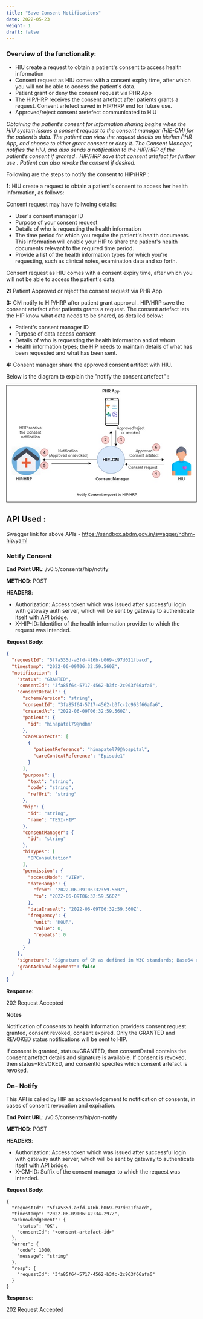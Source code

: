```yaml
---
title: "Save Consent Notifications"
date: 2022-05-23
weight: 1
draft: false
---
```





### Overview of the functionality:

- HIU create a request to obtain a patient's consent to access  health information
- Consent request as HIU comes with a consent expiry time, after which you will not be able to access the patient's data.
- Patient grant or deny the consent request via PHR App
- The HIP/HRP receives the consent artefact after patients grants a request. Consent artefect saved in HIP/HRP end for future use.
- Approved/reject consent aretefect communicated to HIU


*Obtaining the patient’s consent for information sharing begins when the HIU system issues a consent request to the consent manager (HIE-CM) for the patient’s data. The patient can view the request details on his/her PHR App, and choose to either grant consent or deny it. The Consent Manager, notifies the HIU, and also sends a notification to the HIP/HRP of the patient’s consent if granted . HIP/HRP save that consent artefect for further use . Patient can also revoke the consent if desired.*


Following are the steps to notify the consent to HIP/HRP :

 **1:** HIU create a request to obtain a patient's consent to access her health information, as follows: 

Consent request may have follwoing details:
- User's consent manager ID
- Purpose of your consent request
- Details of who is requesting the health information
- The time period for which you require the patient's health documents. This information will enable your HIP to share the patient's health documents relevant to the required time period.
- Provide a list of the health information types for which you're requesting, such as clinical notes, examination data and so forth.

Consent request as HIU comes with a consent expiry time, after which you will not be able to access the patient's data.

 **2:** Patient Approved or reject the consent request via PHR App

 **3:** CM notify to HIP/HRP after patient grant approval . HIP/HRP save the consent artefact after patients grants a request. The consent artefact lets the HIP know what data needs to be shared, as detailed below:

- Patient's consent manager ID
- Purpose of data access consent
- Details of who is requesting the health information and of whom
- Health information types; the HIP needs to maintain details of what has been requested and what has been sent.

 **4:** Consent manager share the approved consent artifect with HIU.

Below is the diagram to explain the "notify the consent artefect" : 

![consentNotification](notify-consent.jpg)

## API Used :

Swagger link for above APIs - https://sandbox.abdm.gov.in/swagger/ndhm-hip.yaml 



###  Notify Consent

**End Point URL**: /v0.5/consents/hip/notify

**METHOD**: POST

**HEADERS**:
- Authorization: Access token which was issued after successful login with gateway auth server, which will be sent by gateway to authenticate itself with API bridge.
- X-HIP-ID: Identifier of the health information provider to which the request was intended.

**Request Body:**
```json
{
  "requestId": "5f7a535d-a3fd-416b-b069-c97d021fbacd",
  "timestamp": "2022-06-09T06:32:59.560Z",
  "notification": {
    "status": "GRANTED",
    "consentId": "3fa85f64-5717-4562-b3fc-2c963f66afa6",
    "consentDetail": {
      "schemaVersion": "string",
      "consentId": "3fa85f64-5717-4562-b3fc-2c963f66afa6",
      "createdAt": "2022-06-09T06:32:59.560Z",
      "patient": {
        "id": "hinapatel79@ndhm"
      },
      "careContexts": [
        {
          "patientReference": "hinapatel79@hospital",
          "careContextReference": "Episode1"
        }
      ],
      "purpose": {
        "text": "string",
        "code": "string",
        "refUri": "string"
      },
      "hip": {
        "id": "string",
        "name": "TESI-HIP"
      },
      "consentManager": {
        "id": "string"
      },
      "hiTypes": [
        "OPConsultation"
      ],
      "permission": {
        "accessMode": "VIEW",
        "dateRange": {
          "from": "2022-06-09T06:32:59.560Z",
          "to": "2022-06-09T06:32:59.560Z"
        },
        "dataEraseAt": "2022-06-09T06:32:59.560Z",
        "frequency": {
          "unit": "HOUR",
          "value": 0,
          "repeats": 0
        }
      }
    },
    "signature": "Signature of CM as defined in W3C standards; Base64 encoded",
    "grantAcknowledgement": false
  }
}

```

**Response:**

202	Request Accepted

**Notes**

Notification of consents to health information providers consent request granted, consent revoked, consent expired. Only the GRANTED and REVOKED status notifications will be sent to HIP.

If consent is granted, status=GRANTED, then consentDetail contains the consent artefact details and signature is available.
If consent is revoked, then status=REVOKED, and consentId specifes which consent artefact is revoked.

###  On- Notify 
This API is called by HIP as acknowledgement to notification of consents, in cases of consent revocation and expiration.

**End Point URL**: /v0.5/consents/hip/on-notify

**METHOD**: POST

**HEADERS**:
- Authorization: Access token which was issued after successful login with gateway auth server, which will be sent by gateway to authenticate itself with API bridge.
- X-CM-ID: Suffix of the consent manager to which the request was intended.

**Request Body:**
```
{
  "requestId": "5f7a535d-a3fd-416b-b069-c97d021fbacd",
  "timestamp": "2022-06-09T06:42:34.297Z",
  "acknowledgement": {
    "status": "OK",
    "consentId": "<consent-artefact-id>"
  },
  "error": {
    "code": 1000,
    "message": "string"
  },
  "resp": {
    "requestId": "3fa85f64-5717-4562-b3fc-2c963f66afa6"
  }
}
```
**Response:**

202	Request Accepted
